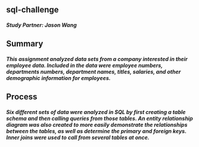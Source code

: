 ## sql-challenge

##### Study Partner: Jason Wang 

## Summary 

##### This assignment analyzed data sets from a company interested in their employee data. Included in the data were employee numbers, departments numbers, department names, titles, salaries, and other demographic information for employees.

## Process
##### Six different sets of data were analyzed in SQL by first creating a table schema and then calling queries from those tables. An entity relationship diagram was also created to more easily demonstrate the relationships between the tables, as well as determine the primary and foreign keys. Inner joins were used to call from several tables at once.

 

 
